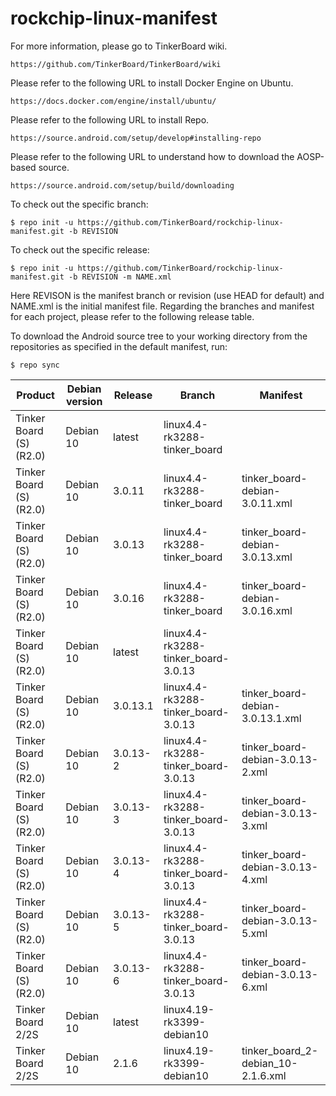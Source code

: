 # rockchip-linux-manifest

For more information, please go to TinkerBoard wiki.

    https://github.com/TinkerBoard/TinkerBoard/wiki

Please refer to the following URL to install Docker Engine on Ubuntu.

    https://docs.docker.com/engine/install/ubuntu/

Please refer to the following URL to install Repo. 

    https://source.android.com/setup/develop#installing-repo

Please refer to the following URL to understand how to download the AOSP-based source.

    https://source.android.com/setup/build/downloading

To check out the specific branch:

    $ repo init -u https://github.com/TinkerBoard/rockchip-linux-manifest.git -b REVISION

To check out the specific release:

    $ repo init -u https://github.com/TinkerBoard/rockchip-linux-manifest.git -b REVISION -m NAME.xml

Here REVISON is the manifest branch or revision (use HEAD for default) and NAME.xml is the initial manifest file. Regarding the branches and manifest for each project, please refer to the following release table.

To download the Android source tree to your working directory from the repositories as specified in the default manifest, run:

    $ repo sync

|Product|Debian version|Release|Branch|Manifest|
|-|-|-|-|-|
|Tinker Board (S) (R2.0)|Debian 10|latest|linux4.4-rk3288-tinker_board|
|Tinker Board (S) (R2.0)|Debian 10|3.0.11|linux4.4-rk3288-tinker_board|tinker_board-debian-3.0.11.xml|
|Tinker Board (S) (R2.0)|Debian 10|3.0.13|linux4.4-rk3288-tinker_board|tinker_board-debian-3.0.13.xml|
|Tinker Board (S) (R2.0)|Debian 10|3.0.16|linux4.4-rk3288-tinker_board|tinker_board-debian-3.0.16.xml|
|Tinker Board (S) (R2.0)|Debian 10|latest|linux4.4-rk3288-tinker_board-3.0.13|
|Tinker Board (S) (R2.0)|Debian 10|3.0.13.1|linux4.4-rk3288-tinker_board-3.0.13|tinker_board-debian-3.0.13.1.xml|
|Tinker Board (S) (R2.0)|Debian 10|3.0.13-2|linux4.4-rk3288-tinker_board-3.0.13|tinker_board-debian-3.0.13-2.xml|
|Tinker Board (S) (R2.0)|Debian 10|3.0.13-3|linux4.4-rk3288-tinker_board-3.0.13|tinker_board-debian-3.0.13-3.xml|
|Tinker Board (S) (R2.0)|Debian 10|3.0.13-4|linux4.4-rk3288-tinker_board-3.0.13|tinker_board-debian-3.0.13-4.xml|
|Tinker Board (S) (R2.0)|Debian 10|3.0.13-5|linux4.4-rk3288-tinker_board-3.0.13|tinker_board-debian-3.0.13-5.xml|
|Tinker Board (S) (R2.0)|Debian 10|3.0.13-6|linux4.4-rk3288-tinker_board-3.0.13|tinker_board-debian-3.0.13-6.xml|
|Tinker Board 2/2S|Debian 10|latest|linux4.19-rk3399-debian10|
|Tinker Board 2/2S|Debian 10|2.1.6|linux4.19-rk3399-debian10|tinker_board_2-debian_10-2.1.6.xml|
